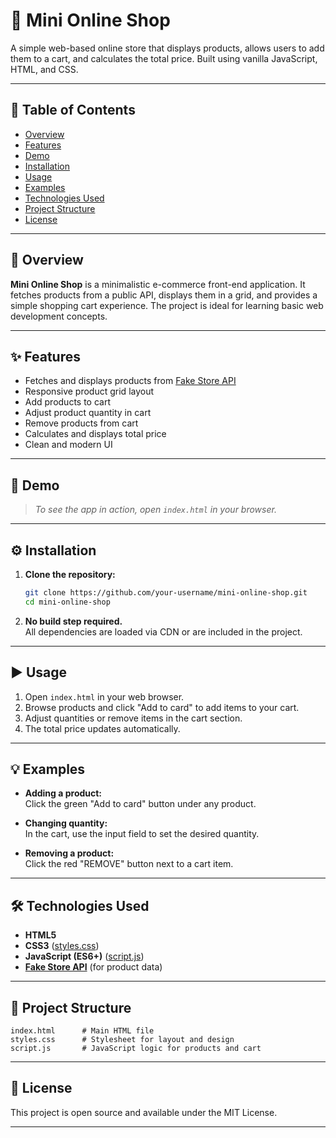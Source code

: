 # 🛒 Mini Online Shop

A simple web-based online store that displays products, allows users to add them to a cart, and calculates the total price. Built using vanilla JavaScript, HTML, and CSS.

---

## 📑 Table of Contents

- [Overview](#overview)
- [Features](#features)
- [Demo](#demo)
- [Installation](#installation)
- [Usage](#usage)
- [Examples](#examples)
- [Technologies Used](#technologies-used)
- [Project Structure](#project-structure)
- [License](#license)

---

## 📝 Overview

**Mini Online Shop** is a minimalistic e-commerce front-end application. It fetches products from a public API, displays them in a grid, and provides a simple shopping cart experience. The project is ideal for learning basic web development concepts.

---

## ✨ Features

- Fetches and displays products from [Fake Store API](https://fakestoreapi.com/)
- Responsive product grid layout
- Add products to cart
- Adjust product quantity in cart
- Remove products from cart
- Calculates and displays total price
- Clean and modern UI

---

## 🚀 Demo

> _To see the app in action, open `index.html` in your browser._

---

## ⚙️ Installation

1. **Clone the repository:**
   ```sh
   git clone https://github.com/your-username/mini-online-shop.git
   cd mini-online-shop
   ```

2. **No build step required.**  
   All dependencies are loaded via CDN or are included in the project.

---

## ▶️ Usage

1. Open `index.html` in your web browser.
2. Browse products and click "Add to card" to add items to your cart.
3. Adjust quantities or remove items in the cart section.
4. The total price updates automatically.

---

## 💡 Examples

- **Adding a product:**  
  Click the green "Add to card" button under any product.

- **Changing quantity:**  
  In the cart, use the input field to set the desired quantity.

- **Removing a product:**  
  Click the red "REMOVE" button next to a cart item.

---

## 🛠️ Technologies Used

- **HTML5**  
- **CSS3** ([styles.css](styles.css))
- **JavaScript (ES6+)** ([script.js](script.js))
- **[Fake Store API](https://fakestoreapi.com/)** (for product data)

---

## 📁 Project Structure

```
index.html      # Main HTML file
styles.css      # Stylesheet for layout and design
script.js       # JavaScript logic for products and cart
```

---

## 📄 License

This project is open source and available under the MIT License.

---
